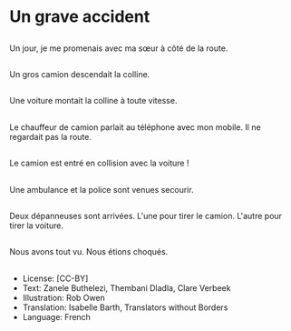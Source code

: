 # Un grave accident

##
Un jour, je me
promenais avec ma
sœur à côté de la route.

##
Un gros camion
descendait la colline.

##
Une voiture montait la
colline à toute vitesse.

##
Le chauffeur de camion
parlait au téléphone
avec mon mobile.
Il ne regardait pas la
route.

##
Le camion est entré en
collision avec la voiture
!

##
Une ambulance et la
police sont venues
secourir.

##
Deux dépanneuses sont
arrivées.
L'une pour tirer le
camion.
L'autre pour tirer la
voiture.

##
Nous avons tout vu.
Nous étions choqués.

##
* License: [CC-BY]
* Text: Zanele Buthelezi, Thembani Dladla, Clare Verbeek
* Illustration: Rob Owen
* Translation: Isabelle Barth, Translators without Borders
* Language: French
